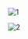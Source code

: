 
![1](https://github.com/user-attachments/assets/68c8cc1e-cae8-4fc1-8840-23248ba0900e)

![2](https://github.com/user-attachments/assets/1155cf06-e963-4a5f-b6a5-67afd08d3810)
